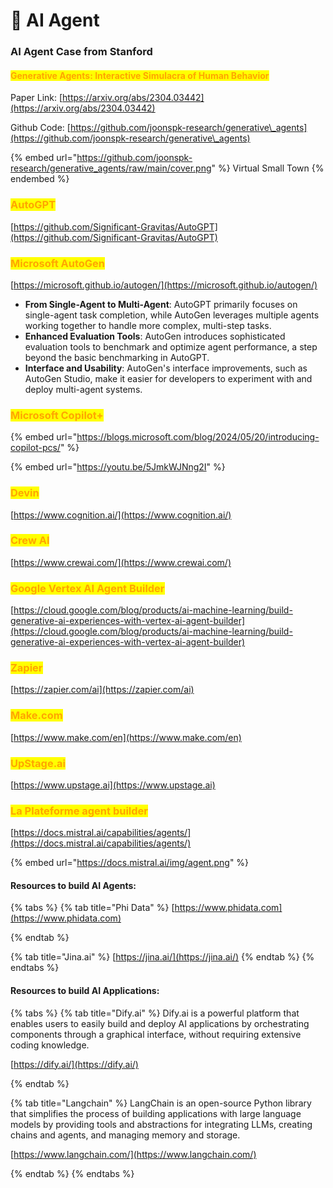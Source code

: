 # 👾 AI Agent

### AI Agent Case from Stanford

#### <mark style="color:orange;">Generative Agents: Interactive Simulacra of Human Behavior</mark>

Paper Link: [https://arxiv.org/abs/2304.03442](https://arxiv.org/abs/2304.03442)

Github Code: [https://github.com/joonspk-research/generative\_agents](https://github.com/joonspk-research/generative\_agents)

{% embed url="https://github.com/joonspk-research/generative_agents/raw/main/cover.png" %}
Virtual Small Town
{% endembed %}



### <mark style="color:orange;">AutoGPT</mark>

[https://github.com/Significant-Gravitas/AutoGPT](https://github.com/Significant-Gravitas/AutoGPT)



### <mark style="color:orange;">Microsoft AutoGen</mark>

[https://microsoft.github.io/autogen/](https://microsoft.github.io/autogen/)

* **From Single-Agent to Multi-Agent**: AutoGPT primarily focuses on single-agent task completion, while AutoGen leverages multiple agents working together to handle more complex, multi-step tasks.
* **Enhanced Evaluation Tools**: AutoGen introduces sophisticated evaluation tools to benchmark and optimize agent performance, a step beyond the basic benchmarking in AutoGPT.
* **Interface and Usability**: AutoGen's interface improvements, such as AutoGen Studio, make it easier for developers to experiment with and deploy multi-agent systems.

### <mark style="color:orange;">Microsoft Copilot+</mark>

{% embed url="https://blogs.microsoft.com/blog/2024/05/20/introducing-copilot-pcs/" %}

{% embed url="https://youtu.be/5JmkWJNng2I" %}

### <mark style="color:orange;">Devin</mark>

[https://www.cognition.ai/](https://www.cognition.ai/)



### <mark style="color:orange;">Crew AI</mark>

[https://www.crewai.com/](https://www.crewai.com/)



### <mark style="color:orange;">Google Vertex AI Agent Builder</mark>

[https://cloud.google.com/blog/products/ai-machine-learning/build-generative-ai-experiences-with-vertex-ai-agent-builder](https://cloud.google.com/blog/products/ai-machine-learning/build-generative-ai-experiences-with-vertex-ai-agent-builder)



### <mark style="color:orange;">Zapier</mark>

[https://zapier.com/ai](https://zapier.com/ai)



### <mark style="color:orange;">Make.com</mark>

[https://www.make.com/en](https://www.make.com/en)



### <mark style="color:orange;">UpStage.ai</mark>

[https://www.upstage.ai](https://www.upstage.ai)



### <mark style="color:orange;">La Plateforme agent builder</mark> <a href="#la-plateforme-agent-builder" id="la-plateforme-agent-builder"></a>

[https://docs.mistral.ai/capabilities/agents/](https://docs.mistral.ai/capabilities/agents/)

{% embed url="https://docs.mistral.ai/img/agent.png" %}



#### Resources to build AI Agents:

{% tabs %}
{% tab title="Phi Data" %}
[https://www.phidata.com](https://www.phidata.com)


{% endtab %}

{% tab title="Jina.ai" %}
[https://jina.ai/](https://jina.ai/)
{% endtab %}
{% endtabs %}

#### Resources to build AI Applications:

{% tabs %}
{% tab title="Dify.ai" %}
Dify.ai is a powerful platform that enables users to easily build and deploy AI applications by orchestrating components through a graphical interface, without requiring extensive coding knowledge.

[https://dify.ai/](https://dify.ai/)


{% endtab %}

{% tab title="Langchain" %}
LangChain is an open-source Python library that simplifies the process of building applications with large language models by providing tools and abstractions for integrating LLMs, creating chains and agents, and managing memory and storage.

[https://www.langchain.com/](https://www.langchain.com/)


{% endtab %}
{% endtabs %}





